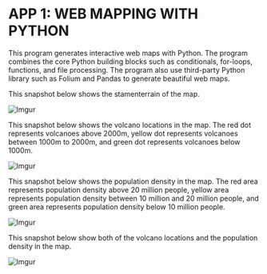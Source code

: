 # APP 1: WEB MAPPING WITH PYTHON

This program generates interactive web maps with Python. The program combines the core Python building blocks such as conditionals, for-loops, functions, and file processing. The program also use third-party Python library such as Folium and Pandas to generate beautiful web maps.  

This snapshot below shows the stamenterrain of the map.

![Imgur](https://i.imgur.com/yu4Rsb2.png)

This snapshot below shows the volcano locations in the map. The red dot represents volcanoes above 2000m, yellow dot represents volcanoes between 1000m to 2000m, and green dot represents volcanoes below 1000m.

![Imgur](https://i.imgur.com/PiO3r25.png)

This snapshot below shows the population density in the map. The red area represents population density above 20 million people, yellow area represents population density between 10 million and 20 million people, and green area represents population density below 10 million people.

![Imgur](https://i.imgur.com/A9AmFKZ.png)

This snapshot below show both of the volcano locations and the population density in the map.

![Imgur](https://i.imgur.com/Q10VF8Y.png)